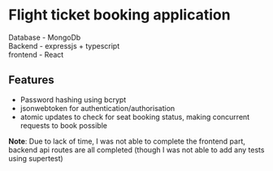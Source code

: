 # Flight ticket booking application

Database - MongoDb<br>
Backend - expressjs + typescript<br>
frontend - React<br>

## Features
* Password hashing using bcrypt
* jsonwebtoken for authentication/authorisation
* atomic updates to check for seat booking status, making concurrent requests to book possible

**Note**: Due to lack of time, I was not able to complete the frontend part, backend api routes are all completed (though I was not able to add any tests using supertest)